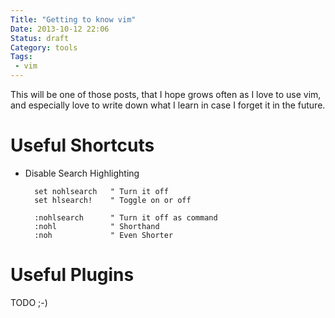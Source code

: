 ```yaml
---
Title: "Getting to know vim"
Date: 2013-10-12 22:06
Status: draft
Category: tools
Tags:
 - vim
---
```


This will be one of those posts, that I hope grows often as I love to use vim, and especially
love to write down what I learn in case I forget it in the future.    

<!-- More -->

# Useful Shortcuts

* Disable Search Highlighting

        set nohlsearch   " Turn it off
        set hlsearch!    " Toggle on or off
        
        :nohlsearch      " Turn it off as command
        :nohl            " Shorthand
        :noh             " Even Shorter

# Useful Plugins

TODO ;-)

